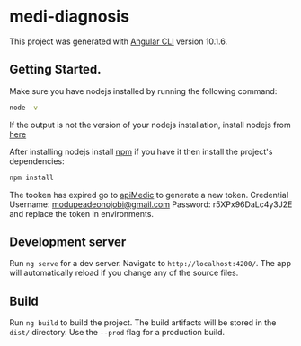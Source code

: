 # medi-diagnosis

This project was generated with [Angular CLI](https://github.com/angular/angular-cli) version 10.1.6.

## Getting Started.

Make sure you have nodejs installed by running the following command:

```bash
node -v
```

If the output is not the version of your nodejs installation, install nodejs from [here](https://nodejs.org/en/download/)

After installing nodejs install [npm](https://www.npmjs.com/package/npm)
if you have it then install the project's dependencies:

```bash
npm install
```

The tooken has expired go to [apiMedic](https://sandbox-authservice.priaid.ch/docs.html) to generate a new token.
Credential Username: modupeadeonojobi@gmail.com Password: r5XPx96DaLc4y3J2E
and replace the token in environments.

## Development server

Run `ng serve` for a dev server. Navigate to `http://localhost:4200/`. The app will automatically reload if you change any of the source files.

## Build

Run `ng build` to build the project. The build artifacts will be stored in the `dist/` directory. Use the `--prod` flag for a production build.